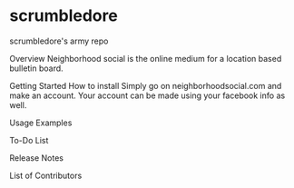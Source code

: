 # scrumbledore
scrumbledore's army repo

Overview
  Neighborhood social is the online medium for a location based bulletin board. 



Getting Started
  How to install
    Simply go on neighborhoodsocial.com and make an account. Your account can be made using your facebook info as well. 
  
  Usage Examples
    


To-Do List  
  

Release Notes
  

List of Contributors
  

